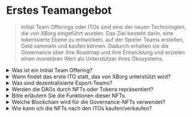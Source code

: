 # Erstes Teamangebot

> Initial Team Offerings oder ITOs sind eine der neuen Technologien, die von XBorg eingeführt wurden. Das Ziel besteht darin, eine tokenisierte Ebene zu entwickeln, auf der Spieler Teams erstellen, Geld sammeln und kaufen können. Dadurch erhalten sie die Governance über ihre Roadmap und ihre Entwicklung und erzielen einen monetären Wert als Unterstützer ihres Ökosystems.

<details>

<summary>Was ist ein Initial Team Offering?</summary>

Initial Team Offerings (ITO) beziehen sich auf den Tokenisierungsprozess eines Esport-Teams mit einem Governance- und Utility-Token.

</details>

<details>

<summary>Wann findet das erste ITO statt, das von XBorg unterstützt wird?</summary>

Voraussichtlich im dritten Quartal 2023.

</details>

<details>

<summary>Was sind dezentralisierte Esport-Teams?</summary>

Dezentralisierte Esport-Teams werden von Fans finanziert und betrieben, ähnlich wie ein DAO für Esport.

</details>

<details>

<summary>Werden die DAOs durch NFTs oder Tokens repräsentiert?</summary>

Die Esport-DAOs werden durch NFTs (Non-fungible Tokens) repräsentiert.

</details>

<details>

<summary>Bitte erläutern Sie die Funktionen dieser NFTs.</summary>

Sie verleihen Governance-Rechte, Zugang zu einem einzigartigen Club und Belohnungen basierend auf der Leistung des Teams.

</details>

<details>

<summary>Welche Blockchain wird für die Governance-NFTs verwendet?</summary>

Ethereum

</details>

<details>

<summary>Wie kann ich die NFTs nach den ITOs kaufen/verkaufen?</summary>

Die NFTs können auf Sekundärmärkten wie Opensea, Blur usw. verkauft werden.

</details>